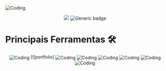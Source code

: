<img align="center" alt="Coding" src="https://media.discordapp.net/attachments/546002217711435798/994314888602210334/Group_1_1.png?width=994&height=459">

<div align="center">
  
![](https://komarev.com/ghpvc/?username=yuriMartins&color=blueviolet&label=Visualizações) 
 ![Generic badge](https://img.shields.io/badge/Repositórios-11-blueviolet)

</div>

# Principais Ferramentas 🛠 

<div align="center" >
 
  <img align="center" alt="Coding" src="https://media.discordapp.net/attachments/546002217711435798/994327482754928803/icon__html_5_.png">
  [![portfolio]
  <img align="center" alt="Coding" src="https://media.discordapp.net/attachments/546002217711435798/994328867726696588/icon__css_3_.png">
  
  <img align="center" alt="Coding" src="https://media.discordapp.net/attachments/546002217711435798/994328865793134672/icon__javascript_.png">
  
  <img align="center" alt="Coding" src="https://media.discordapp.net/attachments/546002217711435798/994328866392907927/icon__react_original_wordmark_.png">
  
  <img align="center" alt="Coding" src="https://media.discordapp.net/attachments/546002217711435798/994328867433099294/icon__java_original_wordmark_.png">
  
  <img align="center" alt="Coding" src="https://media.discordapp.net/attachments/546002217711435798/994328866711666708/icon__AWS_.png">
  
  <img align="center" alt="Coding" src="https://media.discordapp.net/attachments/546002217711435798/994328867055607938/icon__Azure_Subscription_.png">
  
</div>
